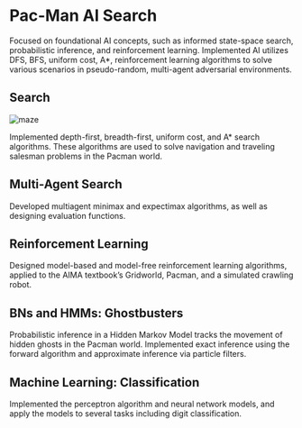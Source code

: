 # Pac-Man AI Search
Focused on foundational AI concepts, such as informed state-space search, probabilistic inference, and reinforcement learning. Implemented AI utilizes DFS, BFS, uniform cost, A*, reinforcement learning algorithms to solve various scenarios in pseudo-random, multi-agent adversarial environments. 

## Search
![maze](https://user-images.githubusercontent.com/25239743/188752957-48e3857d-cba2-4aea-97d5-ce2f5e92a6b3.png)

Implemented depth-first, breadth-first, uniform cost, and A* search algorithms. These algorithms are used to solve navigation and traveling salesman problems in the Pacman world.

## Multi-Agent Search
Developed multiagent minimax and expectimax algorithms, as well as designing evaluation functions.

## Reinforcement Learning
Designed model-based and model-free reinforcement learning algorithms, applied to the AIMA textbook’s Gridworld, Pacman, and a simulated crawling robot.

## BNs and HMMs: Ghostbusters
Probabilistic inference in a Hidden Markov Model tracks the movement of hidden ghosts in the Pacman world. Implemented exact inference using the forward algorithm and approximate inference via particle filters.

## Machine Learning: Classification
Implemented the perceptron algorithm and neural network models, and apply the models to several tasks including digit classification.
